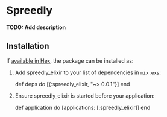 # Spreedly

**TODO: Add description**

## Installation

If [available in Hex](https://hex.pm/docs/publish), the package can be installed as:

  1. Add spreedly_elixir to your list of dependencies in `mix.exs`:

        def deps do
          [{:spreedly_elixir, "~> 0.0.1"}]
        end

  2. Ensure spreedly_elixir is started before your application:

        def application do
          [applications: [:spreedly_elixir]]
        end
